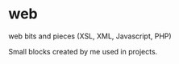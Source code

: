 web
===

web bits and pieces (XSL, XML, Javascript, PHP)

Small blocks created by me used in projects.
